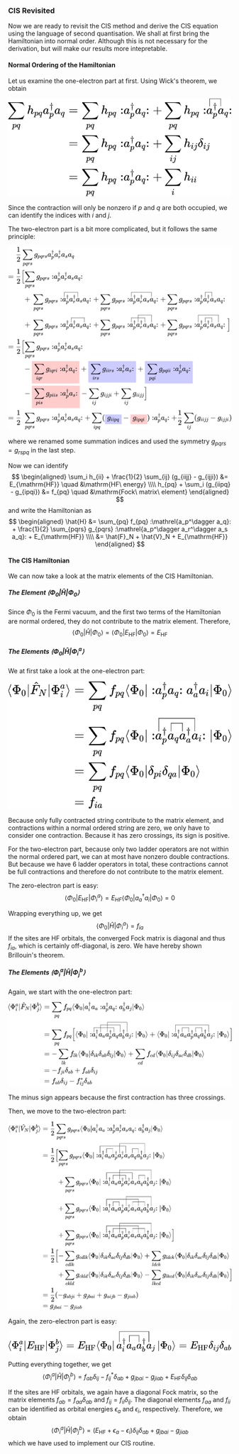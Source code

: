 ### CIS Revisited

Now we are ready to revisit the CIS method and derive the CIS equation using
the language of second quantisation. We shall at first bring the Hamiltonian
into normal order. Although this is not necessary for the derivation, but will
make our results more intepretable.

#### Normal Ordering of the Hamiltonian

Let us examine the one-electron part at first. Using Wick's theorem, we obtain
<p align="center">
  <img src="../../assets/figures/06-configuration_interaction/wick/operator_normal_order_1e.svg">
</p>

Since the contraction will only be nonzero if $p$ and $q$ are both 
occupied, we can identify the indices with $i$ and $j$.

The two-electron part is a bit more complicated, but it follows the same
principle:
<p align="center">
  <img src="../../assets/figures/06-configuration_interaction/wick/operator_normal_order_2e.svg">
</p>

where we renamed some summation indices and used the symmetry
$g_{pqrs} = g_{rspq}$ in the last step.

Now we can identify
$$
\begin{aligned}
  \sum_i h_{ii} + \frac{1}{2} \sum_{ij} (g_{iijj} - g_{ijji}) 
    &= E_{\mathrm{HF}} \quad &\mathrm{HF\ energy} \\\\
  h_{pq} + \sum_i (g_{iipq} - g_{ipqi}) 
    &= f_{pq} \quad &\mathrm{Fock\ matrix\ element}
\end{aligned}
$$
and write the Hamiltonian as
$$
\begin{aligned}
	\hat{H} &= \sum_{pq} f_{pq} :\mathrel{a_p^\dagger a_q}: +
	\frac{1}{2} \sum_{pqrs} g_{pqrs} :\mathrel{a_p^\dagger a_r^\dagger a_s a_q}: +
	E_{\mathrm{HF}}	\\\\
	&= \hat{F}_N + \hat{V}_N + E_{\mathrm{HF}}
\end{aligned}
$$

#### The CIS Hamiltonian

We can now take a look at the matrix elements of the CIS Hamiltonian.

##### The Element $\langle \Phi_0 | \hat{H} | \Phi_0 \rangle$
Since $\Phi_0$ is the Fermi vacuum, and the first two terms of the Hamiltonian
are normal ordered, they do not contribute to the matrix element. Therefore,
$$
\langle \Phi_0 | \hat{H} | \Phi_0 \rangle = 
  \langle \Phi_0 | E_{\mathrm{HF}} | \Phi_0 \rangle = E_{\mathrm{HF}}
$$

##### The Elements $\langle \Phi_0 | \hat{H} | \Phi_i^a \rangle$
We at first take a look at the one-electron part:
<p align="center">
  <img src="../../assets/figures/06-configuration_interaction/wick/cis_hf_ia_1e.svg">
</p>
Because only fully contracted string contribute to the matrix element, and
contractions within a normal ordered string are zero, we only have to consider
one contraction. Because it has zero crossings, its sign is positive.

For the two-electron part, because only two ladder operators are not within the
normal ordered part, we can at most have nonzero double contractions. But
because we have 6 ladder operators in total, these contractions cannot be
full contractions and therefore do not contribute to the matrix element.

The zero-electron part is easy:
$$
	\langle \Phi_0 | E_{\mathrm{HF}} | \Phi_i^a \rangle = E_{HF} \langle \Phi_0 | a_a^\dagger a_i | \Phi_0 \rangle = 0
$$

Wrapping everything up, we get
$$
	\langle \Phi_0 | \hat{H} | \Phi_i^a \rangle = f_{ia}
$$
If the sites are HF orbitals, the converged Fock matrix is diagonal and thus
$f_{ia}$, which is certainly off-diagonal, is zero. We have hereby shown
Brillouin's theorem.

##### The Elements $\langle \Phi_i^a | \hat{H} | \Phi_j^b \rangle$
Again, we start with the one-electron part:
<p align="center">
  <img src="../../assets/figures/06-configuration_interaction/wick/cis_ia_jb_1e.svg">
</p>
The minus sign appears because the first contraction has three crossings.

Then, we move to the two-electron part:
<p align="center">
  <img src="../../assets/figures/06-configuration_interaction/wick/cis_ia_jb_2e.svg">
</p>

Again, the zero-electron part is easy:
<p align="center">
  <img src="../../assets/figures/06-configuration_interaction/wick/cis_ia_jb_0e.svg">
</p>


Putting everything together, we get
$$
  \langle \Phi_i^a | \hat{H} | \Phi_j^b \rangle 
  = f_{ab} \delta_{ij} - f_{ij}^{*} \delta_{ab} + g_{jbai} - g_{jiab} + 
    E_{\mathrm{HF}} \delta_{ij} \delta_{ab}
$$

If the sites are HF orbitals, we again have a diagonal Fock matrix, so the
matrix elements $f_{ab} = f_{aa} \delta_{ab}$ and 
$f_{ij} = f_{ii} \delta_{ij}$.
The diagonal elements $f_{aa}$ and $f_{ii}$ can be identified as 
orbital energies $\epsilon_a$ and $\epsilon_i$, respectively. 
Therefore, we obtain
$$
  \langle \Phi_i^a | \hat{H} | \Phi_j^b \rangle 
  = (E_{\mathrm{HF}} + \epsilon_a - \epsilon_i) \delta_{ij} \delta_{ab} + 
    g_{jbai} - g_{jiab}
$$
which we have used to implement our CIS routine.

